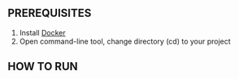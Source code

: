 ## PREREQUISITES
1) Install [Docker](https://www.docker.com/)
2) Open command-line tool, change directory (cd) to your project

## HOW TO RUN